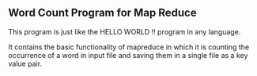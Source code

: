 ## Word Count Program for Map Reduce

This program is just like the HELLO WORLD !! program in any language.
 
It contains the basic functionality of mapreduce in which it is counting the occurrence of a word in input file and saving them in a single file as a key value pair.  
